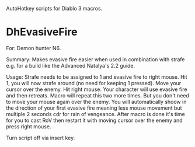 AutoHotkey scripts for Diablo 3 macros.

# DhEvasiveFire

For: Demon hunter N6.

Summary: Makes evasive fire easier when used in combination with strafe e.g. for a build like the Advanced Natalya's 2.2 guide.

Usage: Strafe needs to be assigned to 1 and evasive fire to right mouse. Hit 1, you will now strafe around (no need for keeping 1 pressed). Move your cursor over the enemy. Hit right mouse. Your character will use evasive fire and then retreats. Macro will repeat this two more times. But you don't need to move your mouse again over the enemy. You will automatically shoow in the direction of your first evasive fire meaning less mouse movement but multiple 2 seconds cdr for rain of vengeance. After macro is done it's time for you to cast RoV then restart it with moving cursor over the enemy and press right mouse.

Turn script off via insert key.
